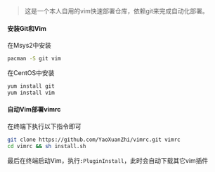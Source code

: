 >这是一个本人自用的vim快速部署仓库，依赖git来完成自动化部署。

#### 安装Git和Vim
在Msys2中安装
```sh
pacman -S git vim
```

在CentOS中安装
```sh
yum install git
yum install vim
``` 

#### 自动Vim部署vimrc
在终端下执行以下指令即可
```sh
git clone https://github.com/YaoXuanZhi/vimrc.git vimrc
cd vimrc && sh install.sh
```

最后在终端启动Vim，执行`:PluginInstall`，此时会自动下载其它vim插件 